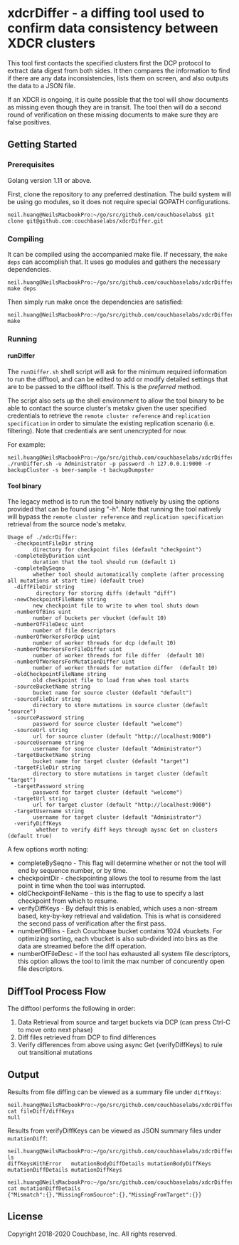 # xdcrDiffer - a diffing tool used to confirm data consistency between XDCR clusters

This tool first contacts the specified clusters first the DCP protocol to extract data digest from both sides. It then compares the information to find if there are any data inconsistencies, lists them on screen, and also outputs the data to a JSON file.

If an XDCR is ongoing, it is quite possible that the tool will show documents as missing even though they are in transit. The tool then will do a second round of verification on these missing documents to make sure they are false positives.

## Getting Started


### Prerequisites

Golang version 1.11 or above.

First, clone the repository to any preferred destination.
The build system will be using go modules, so it does not require special GOPATH configurations.

```
neil.huang@NeilsMacbookPro:~/go/src/github.com/couchbaselabs$ git clone git@github.com:couchbaselabs/xdcrDiffer.git
```

### Compiling

It can be compiled using the accompanied make file. If necessary, the `make deps` can accomplish that. It uses go modules and gathers the necessary dependencies.

```
neil.huang@NeilsMacbookPro:~/go/src/github.com/couchbaselabs/xdcrDiffer$ make deps
```

Then simply run make once the dependencies are satisfied:

```
neil.huang@NeilsMacbookPro:~/go/src/github.com/couchbaselabs/xdcrDiffer$ make
```

### Running
#### runDiffer

The `runDiffer.sh` shell script will ask for the minimum required information to run the difftool, and can be edited to add or modify detailed settings that are to be passed to the difftool itself. This is the *preferred* method.

The script also sets up the shell environment to allow the tool binary to be able to contact the source cluster's metakv given the user specified credentials to retrieve the `remote cluster reference` and `replication specification` in order to simulate the existing replication scenario (i.e. filtering). Note that credentials are sent unencrypted for now.

For example:
```
neil.huang@NeilsMacbookPro:~/go/src/github.com/couchbaselabs/xdcrDiffer$ ./runDiffer.sh -u Administrator -p password -h 127.0.0.1:9000 -r backupCluster -s beer-sample -t backupDumpster
```

#### Tool binary
The legacy method is to run the tool binary natively by using the options provided that can be found using "-h".
Note that running the tool natively will bypass the `remote cluster reference` and `replication specification` retrieval from the source node's metakv.

```
Usage of ./xdcrDiffer:
  -checkpointFileDir string
    	directory for checkpoint files (default "checkpoint")
  -completeByDuration uint
    	duration that the tool should run (default 1)
  -completeBySeqno
    	whether tool should automatically complete (after processing all mutations at start time) (default true)
  -diffFileDir string
    	 directory for storing diffs (default "diff")
  -newCheckpointFileName string
    	new checkpoint file to write to when tool shuts down
  -numberOfBins uint
    	number of buckets per vbucket (default 10)
  -numberOfFileDesc uint
    	number of file descriptors
  -numberOfWorkersForDcp uint
    	number of worker threads for dcp (default 10)
  -numberOfWorkersForFileDiffer uint
    	number of worker threads for file differ  (default 10)
  -numberOfWorkersForMutationDiffer uint
    	number of worker threads for mutation differ  (default 10)
  -oldCheckpointFileName string
    	old checkpoint file to load from when tool starts
  -sourceBucketName string
    	bucket name for source cluster (default "default")
  -sourceFileDir string
    	directory to store mutations in source cluster (default "source")
  -sourcePassword string
    	password for source cluster (default "welcome")
  -sourceUrl string
    	url for source cluster (default "http://localhost:9000")
  -sourceUsername string
    	username for source cluster (default "Administrator")
  -targetBucketName string
    	bucket name for target cluster (default "target")
  -targetFileDir string
    	directory to store mutations in target cluster (default "target")
  -targetPassword string
    	password for target cluster (default "welcome")
  -targetUrl string
    	url for target cluster (default "http://localhost:9000")
  -targetUsername string
    	username for target cluster (default "Administrator")
  -verifyDiffKeys
    	 whether to verify diff keys through aysnc Get on clusters (default true)
```

A few options worth noting:

- completeBySeqno - This flag will determine whether or not the tool will end by sequence number, or by time.
- checkpointDir - checkpointing allows the tool to resume from the last point in time when the tool was interrupted.
- oldCheckpointFileName - this is the flag to use to specify a last checkpoint from which to resume.
- verifyDiffKeys - By default this is enabled, which uses a non-stream based, key-by-key retrieval and validation. This is what is considered the second pass of verification after the first pass.
- numberOfBins - Each Couchbase bucket contains 1024 vbuckets. For optimizing sorting, each vbucket is also sub-divided into bins as the data are streamed before the diff operation.
- numberOfFileDesc - If the tool has exhausted all system file descriptors, this option allows the tool to limit the max number of concurently open file descriptors.

## DiffTool Process Flow
The difftool performs the following in order:
1. Data Retrieval from source and target buckets via DCP (can press Ctrl-C to move onto next phase)
2. Diff files retrieved from DCP to find differences
3. Verify differences from above using async Get (verifyDiffKeys) to rule out transitional mutations

## Output
Results from file diffing can be viewed as a summary file under `diffKeys`:
```
neil.huang@NeilsMacbookPro:~/go/src/github.com/couchbaselabs/xdcrDiffer$ cat fileDiff/diffKeys
null
```

Results from verifyDiffKeys can be viewed as JSON summary files under `mutationDiff`:
```
neil.huang@NeilsMacbookPro:~/go/src/github.com/couchbaselabs/xdcrDiffer/mutationDiff$ ls
diffKeysWithError	mutationBodyDiffDetails	mutationBodyDiffKeys	mutationDiffDetails	mutationDiffKeys

neil.huang@NeilsMacbookPro:~/go/src/github.com/couchbaselabs/xdcrDiffer/mutationDiff$ cat mutationDiffDetails
{"Mismatch":{},"MissingFromSource":{},"MissingFromTarget":{}}
```

## License

Copyright 2018-2020 Couchbase, Inc. All rights reserved.
